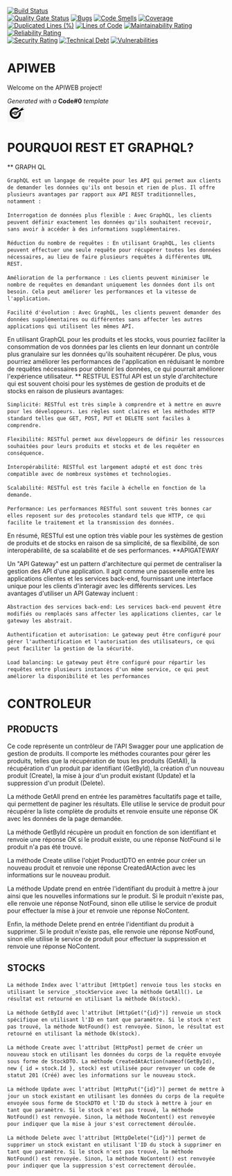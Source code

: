 [![Build Status](https://codefirst.iut.uca.fr/api/badges/augustin.affognon/APIWEB/status.svg)](https://codefirst.iut.uca.fr/augustin.affognon/APIWEB)  
[![Quality Gate Status](https://codefirst.iut.uca.fr/sonar/api/project_badges/measure?project=APIWEB&metric=alert_status)](https://codefirst.iut.uca.fr/sonar/dashboard?id=APIWEB)
[![Bugs](https://codefirst.iut.uca.fr/sonar/api/project_badges/measure?project=APIWEB&metric=bugs)](https://codefirst.iut.uca.fr/sonar/dashboard?id=APIWEB)
[![Code Smells](https://codefirst.iut.uca.fr/sonar/api/project_badges/measure?project=APIWEB&metric=code_smells)](https://codefirst.iut.uca.fr/sonar/dashboard?id=APIWEB)
[![Coverage](https://codefirst.iut.uca.fr/sonar/api/project_badges/measure?project=APIWEB&metric=coverage)](https://codefirst.iut.uca.fr/sonar/dashboard?id=APIWEB)  
[![Duplicated Lines (%)](https://codefirst.iut.uca.fr/sonar/api/project_badges/measure?project=APIWEB&metric=duplicated_lines_density)](https://codefirst.iut.uca.fr/sonar/dashboard?id=APIWEB)
[![Lines of Code](https://codefirst.iut.uca.fr/sonar/api/project_badges/measure?project=APIWEB&metric=ncloc)](https://codefirst.iut.uca.fr/sonar/dashboard?id=APIWEB)
[![Maintainability Rating](https://codefirst.iut.uca.fr/sonar/api/project_badges/measure?project=APIWEB&metric=sqale_rating)](https://codefirst.iut.uca.fr/sonar/dashboard?id=APIWEB)
[![Reliability Rating](https://codefirst.iut.uca.fr/sonar/api/project_badges/measure?project=APIWEB&metric=reliability_rating)](https://codefirst.iut.uca.fr/sonar/dashboard?id=APIWEB)  
[![Security Rating](https://codefirst.iut.uca.fr/sonar/api/project_badges/measure?project=APIWEB&metric=security_rating)](https://codefirst.iut.uca.fr/sonar/dashboard?id=APIWEB)
[![Technical Debt](https://codefirst.iut.uca.fr/sonar/api/project_badges/measure?project=APIWEB&metric=sqale_index)](https://codefirst.iut.uca.fr/sonar/dashboard?id=APIWEB)
[![Vulnerabilities](https://codefirst.iut.uca.fr/sonar/api/project_badges/measure?project=APIWEB&metric=vulnerabilities)](https://codefirst.iut.uca.fr/sonar/dashboard?id=APIWEB)  

 
# APIWEB

Welcome on the APIWEB project!  

  

_Generated with a_ **Code#0** _template_  
<img src="Documentation/doc_images/CodeFirst.png" height=40/>   

# POURQUOI REST ET GRAPHQL?
** GRAPH QL

    GraphQL est un langage de requête pour les API qui permet aux clients de demander les données qu'ils ont besoin et rien de plus. Il offre plusieurs avantages par rapport aux API REST traditionnelles, notamment :

    Interrogation de données plus flexible : Avec GraphQL, les clients peuvent définir exactement les données qu'ils souhaitent recevoir, sans avoir à accéder à des informations supplémentaires.

    Réduction du nombre de requêtes : En utilisant GraphQL, les clients peuvent effectuer une seule requête pour récupérer toutes les données nécessaires, au lieu de faire plusieurs requêtes à différentes URL REST.

    Amélioration de la performance : Les clients peuvent minimiser le nombre de requêtes en demandant uniquement les données dont ils ont besoin. Cela peut améliorer les performances et la vitesse de l'application.

    Facilité d'évolution : Avec GraphQL, les clients peuvent demander des données supplémentaires ou différentes sans affecter les autres applications qui utilisent les mêmes API.

En utilisant GraphQL pour les produits et les stocks, vous pourriez faciliter la consommation de vos données par les clients en leur donnant un contrôle plus granulaire sur les données qu'ils souhaitent récupérer. De plus, vous pourriez améliorer les performances de l'application en réduisant le nombre de requêtes nécessaires pour obtenir les données, ce qui pourrait améliorer l'expérience utilisateur.
** RESTFUL
ESTful API est un style d'architecture qui est souvent choisi pour les systèmes de gestion de produits et de stocks en raison de plusieurs avantages:

    Simplicité: RESTful est très simple à comprendre et à mettre en œuvre pour les développeurs. Les règles sont claires et les méthodes HTTP standard telles que GET, POST, PUT et DELETE sont faciles à comprendre.

    Flexibilité: RESTful permet aux développeurs de définir les ressources souhaitées pour leurs produits et stocks et de les requêter en conséquence.

    Interopérabilité: RESTful est largement adopté et est donc très compatible avec de nombreux systèmes et technologies.

    Scalabilité: RESTful est très facile à échelle en fonction de la demande.

    Performance: Les performances RESTful sont souvent très bonnes car elles reposent sur des protocoles standard tels que HTTP, ce qui facilite le traitement et la transmission des données.

En résumé, RESTful est une option très viable pour les systèmes de gestion de produits et de stocks en raison de sa simplicité, de sa flexibilité, de son interopérabilité, de sa scalabilité et de ses performances.
**APIGATEWAY

Un "API Gateway" est un pattern d'architecture qui permet de centraliser la gestion des API d'une application. Il agit comme une passerelle entre les applications clientes et les services back-end, fournissant une interface unique pour les clients d'interagir avec les différents services. Les avantages d'utiliser un API Gateway incluent :

    Abstraction des services back-end: Les services back-end peuvent être modifiés ou remplacés sans affecter les applications clientes, car le gateway les abstrait.

    Authentification et autorisation: Le gateway peut être configuré pour gérer l'authentification et l'autorisation des utilisateurs, ce qui peut faciliter la gestion de la sécurité.

    Load balancing: Le gateway peut être configuré pour répartir les requêtes entre plusieurs instances d'un même service, ce qui peut améliorer la disponibilité et les performances

# CONTROLEUR
## PRODUCTS
Ce code représente un contrôleur de l'API Swagger pour une application de gestion de produits. Il comporte les méthodes courantes pour gérer les produits, telles que la récupération de tous les produits (GetAll), la récupération d'un produit par identifiant (GetById), la création d'un nouveau produit (Create), la mise à jour d'un produit existant (Update) et la suppression d'un produit (Delete).

La méthode GetAll prend en entrée les paramètres facultatifs page et taille, qui permettent de paginer les résultats. Elle utilise le service de produit pour récupérer la liste complète de produits et renvoie ensuite une réponse OK avec les données de la page demandée.

La méthode GetById récupère un produit en fonction de son identifiant et renvoie une réponse OK si le produit existe, ou une réponse NotFound si le produit n'a pas été trouvé.

La méthode Create utilise l'objet ProductDTO en entrée pour créer un nouveau produit et renvoie une réponse CreatedAtAction avec les informations sur le nouveau produit.

La méthode Update prend en entrée l'identifiant du produit à mettre à jour ainsi que les nouvelles informations sur le produit. Si le produit n'existe pas, elle renvoie une réponse NotFound, sinon elle utilise le service de produit pour effectuer la mise à jour et renvoie une réponse NoContent.

Enfin, la méthode Delete prend en entrée l'identifiant du produit à supprimer. Si le produit n'existe pas, elle renvoie une réponse NotFound, sinon elle utilise le service de produit pour effectuer la suppression et renvoie une réponse NoContent.


## STOCKS
    La méthode Index avec l'attribut [HttpGet] renvoie tous les stocks en utilisant le service _stockService avec la méthode GetAll(). Le résultat est retourné en utilisant la méthode Ok(stock).

    La méthode GetById avec l'attribut [HttpGet("{id}")] renvoie un stock spécifique en utilisant l'ID en tant que paramètre. Si le stock n'est pas trouvé, la méthode NotFound() est renvoyée. Sinon, le résultat est retourné en utilisant la méthode Ok(stock).

    La méthode Create avec l'attribut [HttpPost] permet de créer un nouveau stock en utilisant les données du corps de la requête envoyée sous forme de StockDTO. La méthode CreatedAtAction(nameof(GetById), new { id = stock.Id }, stock) est utilisée pour renvoyer un code de statut 201 (Créé) avec les informations sur le nouveau stock.

    La méthode Update avec l'attribut [HttpPut("{id}")] permet de mettre à jour un stock existant en utilisant les données du corps de la requête envoyée sous forme de StockDTO et l'ID du stock à mettre à jour en tant que paramètre. Si le stock n'est pas trouvé, la méthode NotFound() est renvoyée. Sinon, la méthode NoContent() est renvoyée pour indiquer que la mise à jour s'est correctement déroulée.

    La méthode Delete avec l'attribut [HttpDelete("{id}")] permet de supprimer un stock existant en utilisant l'ID du stock à supprimer en tant que paramètre. Si le stock n'est pas trouvé, la méthode NotFound() est renvoyée. Sinon, la méthode NoContent() est renvoyée pour indiquer que la suppression s'est correctement déroulée.
